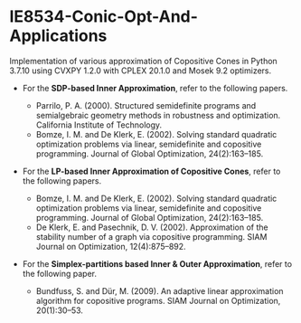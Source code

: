 # IE8534-Conic-Opt-And-Applications
Implementation of various approximation of Copositive Cones in Python 3.7.10 using CVXPY 1.2.0 with CPLEX 20.1.0 and Mosek 9.2 optimizers.
* For the **SDP-based Inner Approximation**, refer to the following papers.  
  * Parrilo, P. A. (2000). Structured semidefinite programs and semialgebraic geometry methods in
robustness and optimization. California Institute of Technology.  
  * Bomze, I. M. and De Klerk, E. (2002). Solving standard quadratic optimization problems via linear,
semidefinite and copositive programming. Journal of Global Optimization, 24(2):163–185.  

* For the **LP-based Inner Approximation of Copositive Cones**, refer to the following papers.  
  * Bomze, I. M. and De Klerk, E. (2002). Solving standard quadratic optimization problems via linear,
semidefinite and copositive programming. Journal of Global Optimization, 24(2):163–185.  
  * De Klerk, E. and Pasechnik, D. V. (2002). Approximation of the stability number of a graph via
copositive programming. SIAM Journal on Optimization, 12(4):875–892.

* For the **Simplex-partitions based Inner \& Outer Approximation**, refer to the following paper.  
  * Bundfuss, S. and Dür, M. (2009). An adaptive linear approximation algorithm for copositive programs.
SIAM Journal on Optimization, 20(1):30–53.

